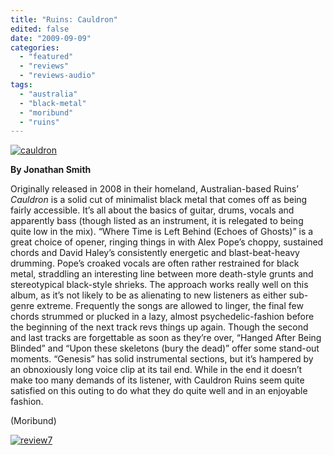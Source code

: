 ```yaml
---
title: "Ruins: Cauldron"
edited: false
date: "2009-09-09"
categories:
  - "featured"
  - "reviews"
  - "reviews-audio"
tags:
  - "australia"
  - "black-metal"
  - "moribund"
  - "ruins"
---
```


[![cauldron](http://www.hellbound.ca/wp-content/uploads/2009/09/cauldron-300x300.jpg "cauldron")](http://www.hellbound.ca/wp-content/uploads/2009/09/cauldron.jpg)

**By Jonathan Smith**

Originally released in 2008 in their homeland, Australian-based Ruins’ _Cauldron_ is a solid cut of minimalist black metal that comes off as being fairly accessible. It’s all about the basics of guitar, drums, vocals and apparently bass (though listed as an instrument, it is relegated to being quite low in the mix). “Where Time is Left Behind (Echoes of Ghosts)” is a great choice of opener, ringing things in with Alex Pope’s choppy, sustained chords and David Haley’s consistently energetic and blast-beat-heavy drumming. Pope’s croaked vocals are often rather restrained for black metal, straddling an interesting line between more death-style grunts and stereotypical black-style shrieks. The approach works really well on this album, as it’s not likely to be as alienating to new listeners as either sub-genre extreme. Frequently the songs are allowed to linger, the final few chords strummed or plucked in a lazy, almost psychedelic-fashion before the beginning of the next track revs things up again. Though the second and last tracks are forgettable as soon as they’re over, “Hanged After Being Blinded” and “Upon these skeletons (bury the dead)” offer some stand-out moments. “Genesis” has solid instrumental sections, but it’s hampered by an obnoxiously long voice clip at its tail end. While in the end it doesn’t make too many demands of its listener, with Cauldron Ruins seem quite satisfied on this outing to do what they do quite well and in an enjoyable fashion.

(Moribund)

[![review7](http://www.hellbound.ca/wp-content/uploads/2009/08/review7.png "review7")](http://www.hellbound.ca/wp-content/uploads/2009/08/review7.png)
